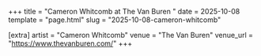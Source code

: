 +++
title = "Cameron Whitcomb at The Van Buren "
date = 2025-10-08
template = "page.html"
slug = "2025-10-08-cameron-whitcomb"

[extra]
artist = "Cameron Whitcomb"
venue = "The Van Buren"
venue_url = "https://www.thevanburen.com/"
+++
